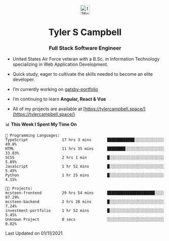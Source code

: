 <p align="center">
<a href="https://www.linkedin.com/in/t36campbell" target="blank"><img align="center" src="https://ik.imagekit.io/t36campbell/Portfolio/linkedin.png.original_m8bbGgPh6.png" alt="t36campbell" height="30" width="30" /></a>
</p>
<h1 align="center">Tyler S Campbell</h1>
<h3 align="center">Full Stack Software Engineer</h3>

* United States Air Force veteran with a B.Sc. in Information Technology specializing in Web Application Development. 

* Quick study, eager to cultivate the skills needed to become an elite developer.

* I’m currently working on [gatsby-portfolio](https://github.com/t36campbell/gatsby-portfolio)

* I’m continuing to learn **Angular, React & Vue**

* All of my projects are available at [https://tylercampbell.space/](https://tylercampbell.space/)

<!--START_SECTION:waka-->
📊 **This Week I Spent My Time On** 

```text
💬 Programming Languages: 
TypeScript               17 hrs 3 mins       ████████████░░░░░░░░░░░░░   49.8% 
HTML                     11 hrs 35 mins      ████████░░░░░░░░░░░░░░░░░   33.83% 
SCSS                     2 hrs 1 min         █░░░░░░░░░░░░░░░░░░░░░░░░   5.89% 
JavaScript               1 hr 52 mins        █░░░░░░░░░░░░░░░░░░░░░░░░   5.45% 
Python                   1 hr 25 mins        █░░░░░░░░░░░░░░░░░░░░░░░░   4.15%

🐱‍💻 Projects: 
mcsteen-frontend         29 hrs 54 mins      █████████████████████░░░░   87.29% 
mcsteen-backend          2 hrs 28 mins       █░░░░░░░░░░░░░░░░░░░░░░░░   7.24% 
investment-portfolio     1 hr 52 mins        █░░░░░░░░░░░░░░░░░░░░░░░░   5.45% 
Unknown Project          0 secs              ░░░░░░░░░░░░░░░░░░░░░░░░░   0.02%

```


 Last Updated on 01/11/2021
<!--END_SECTION:waka-->
